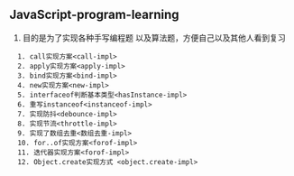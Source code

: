 ## JavaScript-program-learning

1. 目的是为了实现各种手写编程题 以及算法题，方便自己以及其他人看到复习

```
  1. call实现方案<call-impl>
  2. apply实现方案<apply-impl>
  3. bind实现方案<bind-impl>
  4. new实现方案<new-impl>
  5. interfaceof判断基本类型<hasInstance-impl>
  6. 重写instanceof<instanceof-impl>
  7. 实现防抖<debounce-impl>
  8. 实现节流<throttle-impl>
  9. 实现了数组去重<数组去重-impl>
  10. for..of实现方案<forof-impl>
  11. 迭代器实现方案<forof-impl>
  12. Object.create实现方式 <object.create-impl>
```
